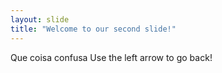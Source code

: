 ```yaml
---
layout: slide
title: "Welcome to our second slide!"
---
```

Que coisa confusa
Use the left arrow to go back!
